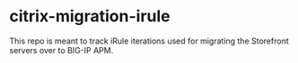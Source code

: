 # citrix-migration-irule

This repo is meant to track iRule iterations used for migrating the Storefront servers over to BIG-IP APM.
